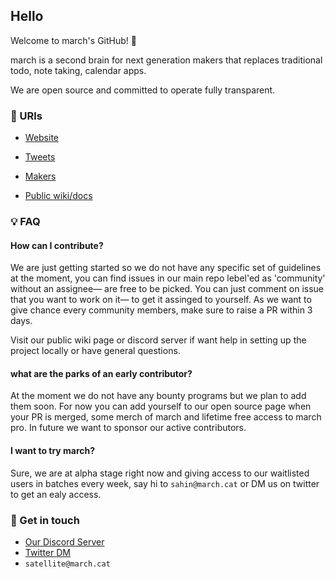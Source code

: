 ## Hello

Welcome to march's GitHub! 👋

march is a second brain for next generation makers that replaces traditional todo, note taking, calendar apps.

We are open source and committed to operate fully transparent.

### 🔗 URls

- [Website](https://march.cat)
- [Tweets](https://x.com/_marchhq)
- [Makers](https://march.cat/march/open-source)

- [Public wiki/docs](https://marchhq.notion.site/)



### 💡 FAQ

#### How can I contribute?

We are just getting started so we do not have any specific set of guidelines at the moment, you can find issues in our main repo lebel'ed as 'community'  without an assignee— are free to be picked. You can just comment on issue that you want to work on it—  to get it assinged to yourself. As we want to give chance every community members, make sure to raise a PR within 3 days.

Visit our public wiki page or discord server if want help in setting up the project locally or have general questions.

#### what are the parks of an early contributor?

At the moment we do not have any bounty programs but we plan to add them soon. For now you can add yourself to our open source page when your PR is merged, some merch of march and lifetime free access to march pro. In future we want to sponsor our active contributors.

#### I want to try march?
Sure, we are at alpha stage right now and giving access to our waitlisted users in batches every week, say hi to `sahin@march.cat` or DM us on twitter to get an ealy access.

 
### 💬 Get in touch

- [Our Discord Server](https://discord.gg/sugJGckV86)
- [Twitter DM](https://x.com/_marchhq)
- `satellite@march.cat`
